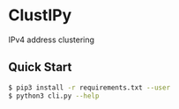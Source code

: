 # ClustIPy

IPv4 address clustering

## Quick Start

```bash
$ pip3 install -r requirements.txt --user
$ python3 cli.py --help
```
